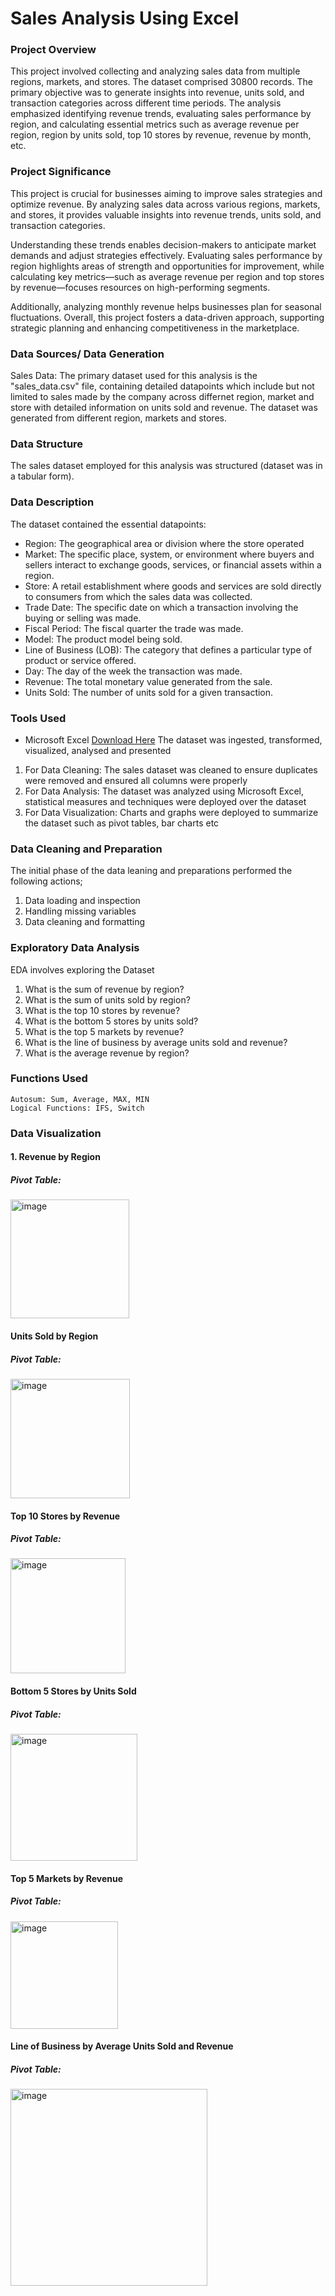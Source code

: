# Sales Analysis Using Excel


### Project Overview
This project involved collecting and analyzing sales data from multiple regions, markets, and stores. The dataset comprised 30800 records. The primary objective was to generate insights into revenue, units sold, and transaction categories across different time periods. The analysis emphasized identifying revenue trends, evaluating sales performance by region, and calculating essential metrics such as average revenue per region, region by units sold, top 10 stores by revenue, revenue by month, etc.


### Project Significance
This project is crucial for businesses aiming to improve sales strategies and optimize revenue. By analyzing sales data across various regions, markets, and stores, it provides valuable insights into revenue trends, units sold, and transaction categories.

Understanding these trends enables decision-makers to anticipate market demands and adjust strategies effectively. Evaluating sales performance by region highlights areas of strength and opportunities for improvement, while calculating key metrics—such as average revenue per region and top stores by revenue—focuses resources on high-performing segments.

Additionally, analyzing monthly revenue helps businesses plan for seasonal fluctuations. Overall, this project fosters a data-driven approach, supporting strategic planning and enhancing competitiveness in the marketplace.


### Data Sources/ Data Generation

Sales Data: The primary dataset used for this analysis is the "sales_data.csv" file, containing detailed datapoints which include but not limited to sales made by the company across differnet region, market and store with detailed information on units sold and revenue. The dataset was generated from different region, markets and stores.


### Data Structure

The sales dataset employed for this analysis was structured (dataset was in a tabular form). 


### Data Description

The dataset contained the essential datapoints:

- Region: The geographical area or division where the store operated
- Market: The specific place, system, or environment where buyers and sellers interact to exchange goods, services, or financial assets within a region.
- Store: A retail establishment where goods and services are sold directly to consumers from which the sales data was collected.
- Trade Date: The specific date on which a transaction involving the buying or selling was made.
- Fiscal Period: The fiscal quarter the trade was made.
- Model: The product model being sold.
- Line of Business (LOB): The category that defines a particular type of product or service offered.
- Day: The day of the week the transaction was made.
- Revenue: The total monetary value generated from the sale.
- Units Sold: The number of units sold for a given transaction.


### Tools Used
- Microsoft Excel [Download Here](https://www.microsoft.com)
  The dataset was ingested, transformed, visualized, analysed and presented
1) For Data Cleaning: The sales dataset was cleaned to ensure duplicates were removed and ensured all columns were properly
2) For Data Analysis: The dataset was analyzed using Microsoft Excel, statistical measures and techniques were deployed over the dataset
3) For Data Visualization: Charts and graphs were deployed to summarize the dataset such as pivot tables, bar charts etc

### Data Cleaning and Preparation
The initial phase of the data leaning and preparations performed the following actions;

1) Data loading and inspection
2) Handling missing variables
3) Data cleaning and formatting


### Exploratory Data Analysis
EDA involves exploring the Dataset

1) What is the sum of revenue by region?
2) What is the sum of units sold by region?
3) What is the top 10 stores by revenue?
4) What is the bottom 5 stores by units sold?
5) What is the top 5 markets by revenue?
6) What is the line of business by average units sold and revenue?
7) What is the average revenue by region?

### Functions Used
```
Autosum: Sum, Average, MAX, MIN
Logical Functions: IFS, Switch
```

### Data Visualization

#### 1. Revenue by Region
##### Pivot Table: 
<img width="190" alt="image" src="https://github.com/user-attachments/assets/1f637c57-6e25-4ace-abd6-38748d049d18">



#### Units Sold by Region
##### Pivot Table:
<img width="191" alt="image" src="https://github.com/user-attachments/assets/bed706a4-a1c4-4b39-88f6-1307aa3c01c2">


#### Top 10 Stores by Revenue
##### Pivot Table:
<img width="184" alt="image" src="https://github.com/user-attachments/assets/5fe09fbe-43f0-429b-b298-1caa89be52cc">


#### Bottom 5 Stores by Units Sold
##### Pivot Table:
<img width="203" alt="image" src="https://github.com/user-attachments/assets/6a41e23f-d7e1-453c-9ee5-02add044b167">


#### Top 5 Markets by Revenue
##### Pivot Table:
<img width="172" alt="image" src="https://github.com/user-attachments/assets/ba0b1f19-7d5a-49f5-ad73-8a26844a27de">


#### Line of Business by Average Units Sold and Revenue
##### Pivot Table:
<img width="315" alt="image" src="https://github.com/user-attachments/assets/c4e8c13c-c857-45ed-a00f-95de26af2c10">



